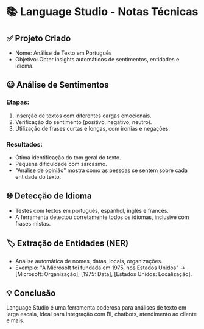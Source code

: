 # 📚 Language Studio - Notas Técnicas

## ✅ Projeto Criado

- Nome: Análise de Texto em Português
- Objetivo: Obter insights automáticos de sentimentos, entidades e idioma.

## 😃 Análise de Sentimentos

### Etapas:

1. Inserção de textos com diferentes cargas emocionais.
2. Verificação do sentimento (positivo, negativo, neutro).
3. Utilização de frases curtas e longas, com ironias e negações.

### Resultados:

- Ótima identificação do tom geral do texto.
- Pequena dificuldade com sarcasmo.
- "Análise de opinião" mostra como as pessoas se sentem sobre cada entidade do texto.

## 🌐 Detecção de Idioma

- Testes com textos em português, espanhol, inglês e francês.
- A ferramenta detectou corretamente todos os idiomas, inclusive com frases mistas.

## 🏷️ Extração de Entidades (NER)

- Análise automática de nomes, datas, locais, organizações.
- Exemplo: "A Microsoft foi fundada em 1975, nos Estados Unidos" → [Microsoft: Organização], [1975: Data], [Estados Unidos: Localização].

## 💡 Conclusão

Language Studio é uma ferramenta poderosa para análises de texto em larga escala, ideal para integração com BI, chatbots, atendimento ao cliente e mais.
